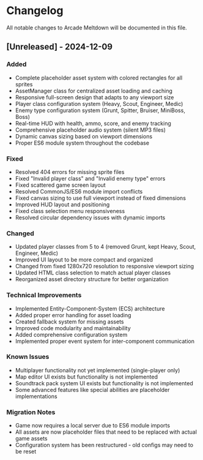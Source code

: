 # Changelog

All notable changes to Arcade Meltdown will be documented in this file.

## [Unreleased] - 2024-12-09

### Added
- Complete placeholder asset system with colored rectangles for all sprites
- AssetManager class for centralized asset loading and caching
- Responsive full-screen design that adapts to any viewport size
- Player class configuration system (Heavy, Scout, Engineer, Medic)
- Enemy type configuration system (Grunt, Spitter, Bruiser, MiniBoss, Boss)
- Real-time HUD with health, ammo, score, and enemy tracking
- Comprehensive placeholder audio system (silent MP3 files)
- Dynamic canvas sizing based on viewport dimensions
- Proper ES6 module system throughout the codebase

### Fixed
- Resolved 404 errors for missing sprite files
- Fixed "Invalid player class" and "Invalid enemy type" errors
- Fixed scattered game screen layout
- Resolved CommonJS/ES6 module import conflicts
- Fixed canvas sizing to use full viewport instead of fixed dimensions
- Improved HUD layout and positioning
- Fixed class selection menu responsiveness
- Resolved circular dependency issues with dynamic imports

### Changed
- Updated player classes from 5 to 4 (removed Grunt, kept Heavy, Scout, Engineer, Medic)
- Improved UI layout to be more compact and organized
- Changed from fixed 1280x720 resolution to responsive viewport sizing
- Updated HTML class selection to match actual player classes
- Reorganized asset directory structure for better organization

### Technical Improvements
- Implemented Entity-Component-System (ECS) architecture
- Added proper error handling for asset loading
- Created fallback system for missing assets
- Improved code modularity and maintainability
- Added comprehensive configuration system
- Implemented proper event system for inter-component communication

### Known Issues
- Multiplayer functionality not yet implemented (single-player only)
- Map editor UI exists but functionality is not implemented
- Soundtrack pack system UI exists but functionality is not implemented
- Some advanced features like special abilities are placeholder implementations

### Migration Notes
- Game now requires a local server due to ES6 module imports
- All assets are now placeholder files that need to be replaced with actual game assets
- Configuration system has been restructured - old configs may need to be reset
